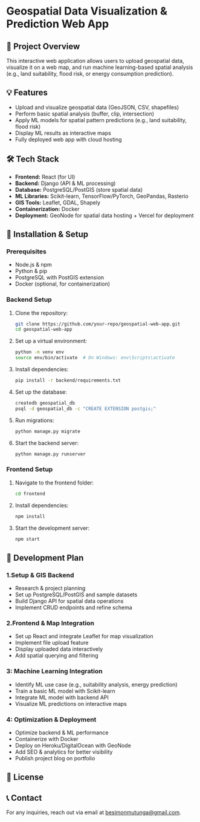 # Geospatial Data Visualization & Prediction Web App

## 📌 Project Overview

This interactive web application allows users to upload geospatial data, visualize it on a web map, and run machine learning-based spatial analysis (e.g., land suitability, flood risk, or energy consumption prediction).

## 💡 Features

- Upload and visualize geospatial data (GeoJSON, CSV, shapefiles)
- Perform basic spatial analysis (buffer, clip, intersection)
- Apply ML models for spatial pattern predictions (e.g., land suitability, flood risk)
- Display ML results as interactive maps
- Fully deployed web app with cloud hosting

## 🛠️ Tech Stack

- **Frontend:** React (for UI)
- **Backend:** Django (API & ML processing)
- **Database:** PostgreSQL/PostGIS (store spatial data)
- **ML Libraries:** Scikit-learn, TensorFlow/PyTorch, GeoPandas, Rasterio
- **GIS Tools:** Leaflet, GDAL, Shapely
- **Containerization:** Docker
- **Deployment:** GeoNode for spatial data hosting + Vercel for deployment

## 🚀 Installation & Setup

### Prerequisites

- Node.js & npm
- Python & pip
- PostgreSQL with PostGIS extension
- Docker (optional, for containerization)

### Backend Setup

1. Clone the repository:
   ```bash
   git clone https://github.com/your-repo/geospatial-web-app.git
   cd geospatial-web-app
   ```
2. Set up a virtual environment:
   ```bash
   python -m venv env
   source env/bin/activate  # On Windows: env\Scripts\activate
   ```
3. Install dependencies:
   ```bash
   pip install -r backend/requirements.txt
   ```
4. Set up the database:
   ```bash
   createdb geospatial_db
   psql -d geospatial_db -c "CREATE EXTENSION postgis;"
   ```
5. Run migrations:
   ```bash
   python manage.py migrate
   ```
6. Start the backend server:
   ```bash
   python manage.py runserver
   ```

### Frontend Setup

1. Navigate to the frontend folder:
   ```bash
   cd frontend
   ```
2. Install dependencies:
   ```bash
   npm install
   ```
3. Start the development server:
   ```bash
   npm start
   ```

## 📅 Development Plan

### 1.Setup & GIS Backend

- Research & project planning
- Set up PostgreSQL/PostGIS and sample datasets
- Build Django API for spatial data operations
- Implement CRUD endpoints and refine schema

### 2.Frontend & Map Integration

- Set up React and integrate Leaflet for map visualization
- Implement file upload feature
- Display uploaded data interactively
- Add spatial querying and filtering

### 3: Machine Learning Integration

- Identify ML use case (e.g., suitability analysis, energy prediction)
- Train a basic ML model with Scikit-learn
- Integrate ML model with backend API
- Visualize ML predictions on interactive maps

### 4: Optimization & Deployment

- Optimize backend & ML performance
- Containerize with Docker
- Deploy on Heroku/DigitalOcean with GeoNode
- Add SEO & analytics for better visibility
- Publish project blog on portfolio

## 📜 License



## 📞 Contact

For any inquiries, reach out via email at [besimonmutunga@gmail.com](mailto\:besimonmutunga@gmail.com).

